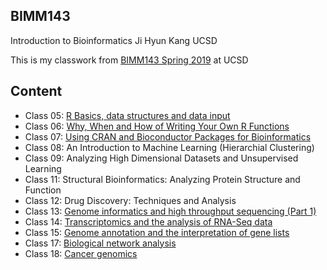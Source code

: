 ## BIMM143
Introduction to Bioinformatics
  Ji Hyun Kang 
  UCSD

This is my classwork from [BIMM143 Spring 2019](https://bioboot.github.io/bimm143_S19/) at UCSD

## Content
- Class 05: [R Basics, data structures and data input](https://github.com/jhk150/bimm143/blob/master/class05.2/class05.2.md)
- Class 06: [Why, When and How of Writing Your Own R Functions](https://github.com/jhk150/bimm143/blob/master/class06.2/class06.2.md)
- Class 07: [Using CRAN and Bioconductor Packages for Bioinformatics](https://github.com/jhk150/bimm143/blob/master/class7.2/class7.2.md)
- Class 08: An Introduction to Machine Learning (Hierarchial Clustering)
- Class 09: Analyzing High Dimensional Datasets and Unsupervised Learning
- Class 11: Structural Bioinformatics: Analyzing Protein Structure and Function
- Class 12: Drug Discovery: Techniques and Analysis
- Class 13: [Genome informatics and high throughput sequencing (Part 1)](https://github.com/jhk150/bimm143/blob/master/class13/class13.2.md)
- Class 14: [Transcriptomics and the analysis of RNA-Seq data](https://github.com/jhk150/bimm143/blob/master/class14.2/class14.2.Rmd)
- Class 15: [Genome annotation and the interpretation of gene lists](https://github.com/jhk150/bimm143/blob/master/class15.2/class15.2.Rmd)
- Class 17: [Biological network analysis](https://github.com/jhk150/bimm143/blob/master/class17.2/class17.2.md) 
- Class 18: [Cancer genomics](https://github.com/jhk150/bimm143/blob/master/class18.2/18.2.md)
